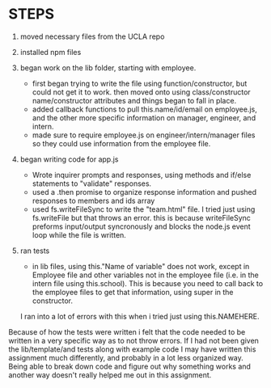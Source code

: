 # STEPS

1. moved necessary files from the UCLA repo
2. installed npm files
3. began work on the lib folder, starting with employee.
    * first began trying to write the file using function/constructor, but could not get it to work. then moved onto using class/constructor name/constructor attributes and things began to fall in place.
    * added callback functions to pull this.name/id/email on employee.js, and the other more specific information on manager, engineer, and intern.
    * made sure to require employee.js on engineer/intern/manager files so they could use information from the employee file.
4. began writing code for app.js
    * Wrote inquirer prompts and responses, using methods and if/else statements to "validate" responses.
    * used a .then promise to organize response information and pushed responses to members and ids array
    * used fs.writeFileSync to write the "team.html" file. I tried just using fs.writeFile but that throws an error. this is because writeFileSync preforms input/output syncronously and blocks the node.js event loop while the file is written.
5. ran tests
    * in lib files, using this."Name of variable" does not work, except in Employee file and other variables not in the employee file (i.e. in the intern file using this.school). This is because you need to call back to the employee files to get that information, using super in the constructor.
    
    I ran into a lot of errors with this when i tried just using this.NAMEHERE.

Because of how the tests were written i felt that the code needed to be written in a very specific way as to not throw errors. If I had not been given the lib/template/and tests along with example code I may have written this assignment much differently, and probably in a lot less organized way. Being able to break down code and figure out why something works and another way doesn't really helped me out in this assignment.

